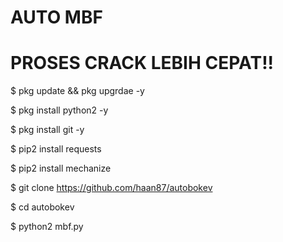 # AUTO MBF

# PROSES CRACK LEBIH CEPAT!!

$ pkg update && pkg upgrdae -y

$ pkg install python2 -y

$ pkg install git -y

$ pip2 install requests

$ pip2 install mechanize

$ git clone https://github.com/haan87/autobokev

$ cd autobokev

$ python2 mbf.py
